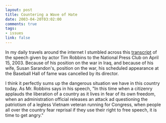 ```yaml
--- 
layout: post
title: Countering a Wave of Hate
date: 2003-04-20T03:02:00
comments: true
tags:
- issues
link: false
---
```

In my daily travels around the internet I stumbled across this <a href="http://www.alternet.org/story.html?StoryID=15673" target="_blank">transcript</a> of the speech given by actor Tim Robbins to the National Press Club on April 15, 2003. Because of his position on the war in Iraq, and because of his wife, Susan  Sarandon's, position on the war, his scheduled appearance at the Baseball Hall of fame was cancelled by its director.

I think it perfectly sums up the dangerous situation we have in this country today. As Mr. Robbins says in his speech, "In this time when a citizenry applauds the liberation of a country as it lives in fear of its own freedom, when an administration official releases an attack ad questioning the patriotism of a legless Vietnam veteran running for Congress, when people all over the country fear reprisal if they use their right to free speech, it is time to get angry."
